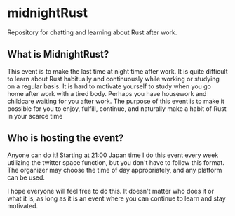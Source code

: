 # midnightRust
Repository for chatting and learning about Rust after work.

## What is MidnightRust?
This event is to make the last time at night time after work. It is quite difficult to learn about Rust habitually and continuously while working or studying on a regular basis. It is hard to motivate yourself to study when you go home after work with a tired body. Perhaps you have housework and childcare waiting for you after work. The purpose of this event is to make it possible for you to enjoy, fulfill, continue, and naturally make a habit of Rust in your scarce time

## Who is hosting the event?
Anyone can do it! Starting at 21:00 Japan time I do this event every week utilizing the twitter space function, but you don't have to follow this format. The organizer may choose the time of day appropriately, and any platform can be used.

I hope everyone will feel free to do this. It doesn't matter who does it or what it is, as long as it is an event where you can continue to learn and stay motivated.
